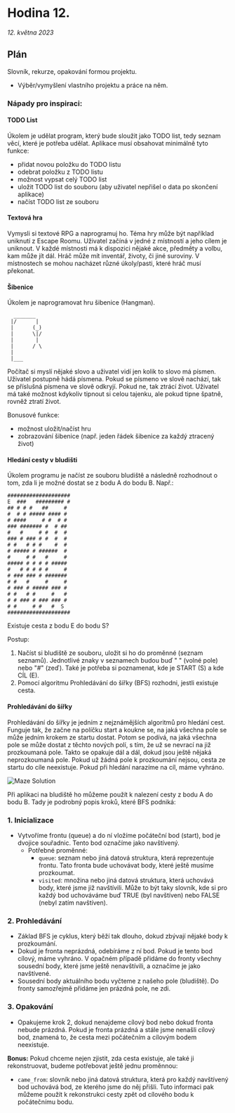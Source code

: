 # Hodina 12.
_12. května 2023_

## Plán

Slovník, rekurze, opakování formou projektu.
- Výběr/vymyšlení vlastního projektu a práce na něm.


### Nápady pro inspiraci:

#### TODO List

Úkolem je udělat program, který bude sloužit jako TODO list, tedy seznam věcí, které je potřeba udělat.
Aplikace musí obsahovat minimálně tyto funkce:
- přidat novou položku do TODO listu
- odebrat položku z TODO listu
- možnost vypsat celý TODO list
- uložit TODO list do souboru (aby uživatel nepřišel o data po skončení aplikace)
- načíst TODO list ze souboru


#### Textová hra

Vymysli si textové RPG a naprogramuj ho. Téma hry může být například uniknutí z Escape Roomu. Uživatel začíná v jedné z místností a jeho cílem je uniknout.
V každé místnosti má k dispozici nějaké akce, předměty a volbu, kam může jít dál. Hráč může mít inventář, životy, či jiné suroviny.
V místnostech se mohou nacházet různé úkoly/pasti, které hráč musí překonat.


#### Šibenice

Úkolem je naprogramovat hru šibenice (Hangman).

      _______
     |/      |
     |      (_)
     |      \|/
     |       |
     |      / \
     |
     |___

Počítač si myslí nějaké slovo a uživatel vidí jen kolik to slovo má písmen. Uživatel postupně hádá písmena. Pokud se písmeno ve slově nachází,
tak se příslušná písmena ve slově odkryjí. Pokud ne, tak ztrácí život. Uživatel má také možnost kdykoliv tipnout si celou tajenku, ale pokud tipne špatně, rovněž ztratí život.

Bonusové funkce:
- možnost uložit/načíst hru
- zobrazování šibenice (např. jeden řádek šibenice za každý ztracený život)


#### Hledání cesty v bludišti

Úkolem programu je načíst ze souboru bludiště a následně rozhodnout o tom, zda li je možné dostat se z bodu A do bodu B.
Např.:
```text
####################
E  ###   ######### #
## # # #   ##     #
#  # # ##### #### #
# ####     # #  # #
### ####### #  # ##
#   #     # #  #  #
### # ### # #  #  #
# #   # # #    #  #
# ##### # ######  #
#     # #   #     #
##### # # # # #####
#   # # # # #     #
# ### ### # #######
# #   #     #     #
# ### # ##### ### #
# #   # #     #   #
# # ### # ### ### #
# #     # #   #  S
####################
```
Existuje cesta z bodu E do bodu S?

Postup:
1. Načíst si bludiště ze souboru, uložit si ho do proměnné (seznam seznamů). Jednotlivé znaky v seznamech budou buď " " (volné pole) nebo "#" (zeď). Také je potřeba si poznamenat, kde je START (S) a kde CÍL (E).
2. Pomocí algoritmu Prohledávání do šířky (BFS) rozhodni, jestli existuje cesta.

#### Prohledávání do šířky

Prohledávání do šířky je jedním z nejznámějších algoritmů pro hledání cest. Funguje tak, že začne na políčku start a koukne se, na jaká všechna pole se může jedním krokem ze startu dostat. Potom se podívá, na jaká všechna pole se může dostat z těchto nových polí, s tím, že už se nevrací na již prozkoumaná pole. Takto se opakuje dál a dál, dokud jsou ještě nějaká neprozkoumaná pole.
Pokud už žádná pole k prozkoumání nejsou, cesta ze startu do cíle neexistuje. Pokud při hledání narazíme na cíl, máme vyhráno.

![Maze Solution](maze.gif)


Při aplikaci na bludiště ho můžeme použít k nalezení cesty z bodu A do bodu B. Tady je podrobný popis kroků, které BFS podniká:

### 1. Inicializace
- Vytvoříme frontu (queue) a do ní vložíme počáteční bod (start), bod je dvojice souřadnic. Tento bod označíme jako navštívený.
  - Potřebné proměnné:
    - `queue`: seznam nebo jiná datová struktura, která reprezentuje frontu. Tato fronta bude uchovávat body, které ještě musíme prozkoumat.
    - `visited`: množina nebo jiná datová struktura, která uchovává body, které jsme již navštívili. Může to být taky slovník, kde si pro každý bod uchováváme buď TRUE (byl navštíven) nebo FALSE (nebyl zatím navštíven).

### 2. Prohledávání
- Základ BFS je cyklus, který běží tak dlouho, dokud zbývají nějaké body k prozkoumání.
- Dokud je fronta neprázdná, odebíráme z ní bod. Pokud je tento bod cílový, máme vyhráno. V opačném případě přidáme do fronty všechny sousední body, které jsme ještě nenavštívili, a označíme je jako navštívené.
- Sousední body aktuálního bodu vyčteme z našeho pole (bludiště). Do fronty samozřejmě přidáme jen prázdná pole, ne zdi.

### 3. Opakování
- Opakujeme krok 2, dokud nenajdeme cílový bod nebo dokud fronta nebude prázdná. Pokud je fronta prázdná a stále jsme nenašli cílový bod, znamená to, že cesta mezi počátečním a cílovým bodem neexistuje.


**Bonus:**
Pokud chceme nejen zjistit, zda cesta existuje, ale také ji rekonstruovat, budeme potřebovat ještě jednu proměnnou:
- `came_from`: slovník nebo jiná datová struktura, která pro každý navštívený bod uchovává bod, ze kterého jsme do něj přišli. Tuto informaci pak můžeme použít k rekonstrukci cesty zpět od cílového bodu k počátečnímu bodu.
